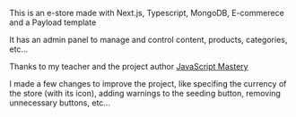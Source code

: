 This is an e-store made with Next.js, Typescript, MongoDB, E-commerece and a Payload template

It has an admin panel to manage and control content, products, categories, etc...

Thanks to my teacher and the project author [JavaScript Mastery](https://www.youtube.com/@javascriptmastery)

I made a few changes to improve the project, like specifing the currency of the store (with its icon), adding warnings to the seeding button, removing unnecessary buttons, etc...
